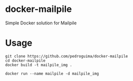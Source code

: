 # docker-mailpile
Simple Docker solution for Mailpile

# Usage
```
git clone https://github.com/pedroguima/docker-mailpile
cd docker-mailpile
docker build -t mailpile_img .

docker run --name mailpile -d mailpile_img
```
